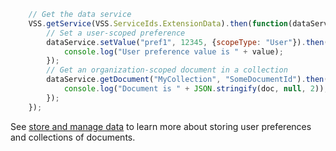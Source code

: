 
```js
	// Get the data service
	VSS.getService(VSS.ServiceIds.ExtensionData).then(function(dataService) {
		// Set a user-scoped preference
		dataService.setValue("pref1", 12345, {scopeType: "User"}).then(function(value) {
		    console.log("User preference value is " + value);
		});		
		// Get an organization-scoped document in a collection
		dataService.getDocument("MyCollection", "SomeDocumentId").then(function(doc) {
		    console.log("Document is " + JSON.stringify(doc, null, 2));
		});
	});
```

See [store and manage data](/azure/devops/extend/develop/data-storage) to learn more about storing user preferences and collections of documents.